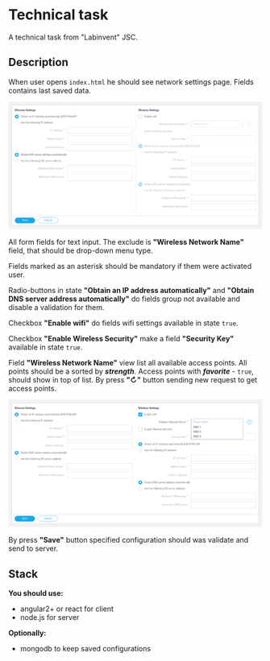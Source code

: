 # Technical task

A technical task from "Labinvent" JSC.

## Description

When user opens `index.html` he should see network settings page. Fields contains last saved data.

![network settings page by default](network_settings.png)

All form fields for text input. The exclude is **"Wireless Network Name"** field, that should be drop-down menu type.

Fields marked as an asterisk should be mandatory if them were activated user.

Radio-buttons in state **"Obtain an IP address automatically"** and **"Obtain DNS server address automatically"** do fields group 
not available and disable a validation for them.

Checkbox **"Enable wifi"** do fields wifi settings available in state `true`.

Checkbox **"Enable Wireless Security"** make a field  **"Security Key"** available in state `true`.

Field **"Wireless Network Name"** view list all available access points.
All points should be a sorted by *__strength__*. Access points with *__favorite__* - `true`, should show in top of list.
By press **"&#x21bb;"** button sending new request to get access points.

![network settings page by default](network_settings_wifi_enabled.png)

By press **"Save"** button specified configuration should was validate and send to server.

## Stack

**You should use:**
* angular2+ or react for client
* node.js for server

**Optionally:**
* mongodb to keep saved configurations
